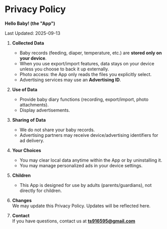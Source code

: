 # Privacy Policy

**Hello Baby! (the "App")**

Last Updated: 2025-09-13

1. **Collected Data**  
   - Baby records (feeding, diaper, temperature, etc.) are **stored only on your device**.  
   - When you use export/import features, data stays on your device unless you choose to back it up externally.  
   - Photo access: the App only reads the files you explicitly select.  
   - Advertising services may use an **Advertising ID**.

2. **Use of Data**  
   - Provide baby diary functions (recording, export/import, photo attachments).  
   - Display advertisements.

3. **Sharing of Data**  
   - We do not share your baby records.  
   - Advertising partners may receive device/advertising identifiers for ad delivery.

4. **Your Choices**  
   - You may clear local data anytime within the App or by uninstalling it.  
   - You may manage personalized ads in your device settings.

5. **Children**  
   - This App is designed for use by adults (parents/guardians), not directly for children.

6. **Changes**  
   We may update this Privacy Policy. Updates will be reflected here.

7. **Contact**  
   If you have questions, contact us at **ts916595@gmail.com**
